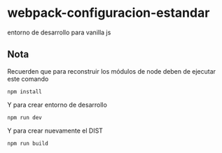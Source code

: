 # webpack-configuracion-estandar
entorno de desarrollo para vanilla js


## Nota
Recuerden que para reconstruir los módulos de node deben de ejecutar este comando

```
npm install
```
Y para crear entorno de desarrollo
```
npm run dev
```

Y para crear nuevamente el DIST

```
npm run build
```
